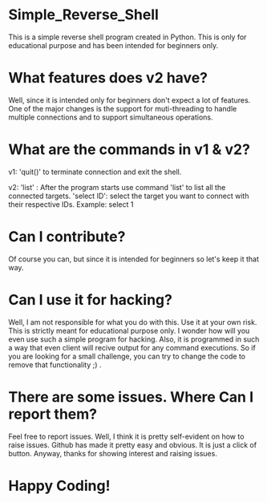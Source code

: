 # Simple_Reverse_Shell
This is a simple reverse shell program created in Python. This is only for educational purpose and has been intended for beginners only.

# What features does v2 have?
Well, since it is intended only for beginners don't expect a lot of features. One of the major changes is the support for muti-threading to handle multiple connections and to support simultaneous operations.

# What are the commands in v1 & v2?
v1: 'quit()' to terminate connection and exit the shell.

v2: 'list' : After the program starts use command 'list' to list all the connected targets.
    'select ID':  select the target you want to connect with their respective IDs. Example: select 1

# Can I contribute?
Of course you can, but since it is intended for beginners so let's keep it that way.

# Can I use it for hacking?
Well, I am not responsible for what you do with this. Use it at your own risk. This is strictly meant for educational purpose only. I wonder how will you even use such a simple program for hacking. Also, it is programmed in such a way that even client will recive output for any command executions. So if you are looking for a small challenge, you can try to change the code to remove that functionality ;) . 

# There are some issues. Where Can I report them?

Feel free to report issues. Well, I think it is pretty self-evident on how to raise issues. Github has made it pretty easy and obvious. It is just a click of button. Anyway, thanks for showing interest and raising issues.

# Happy Coding!
